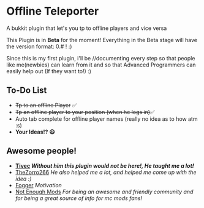 Offline Teleporter
==================
A bukkit plugin that let's you tp to offline players and vice versa


This Plugin is in **Beta** for the moment!
Everything in the Beta stage will have the version format: 0.# ! :)


Since this is my first plugin, i'll be //documenting every step so that people like me(newbies) can learn
from it and so that Advanced Programmers can easily help out (If they want to!) :)

To-Do List
--------------
- ~~Tp to an offline Player~~ :white_check_mark:
- ~~Tp an offline player to your position (when he logs in)~~:white_check_mark:
- Auto tab complete for offline player names (really no idea as to how atm :s)
- **Your Ideas!? :smiley:**

Awesome people!
-----------------
- **[Tivec](https://github.com/tivec) *Without him this plugin would not be here!, He taught me a lot!***
- [TheZorro266](https://github.com/theZorro266) *He also helped me a lot, and helped me come up with the idea :)*
- [Fogger](https://github.com/Fogger) *Motivation*
- [Not Enough Mods](http://bot.notenoughmods.com/) *For being an awesome and friendly community and for being a great source of info for mc mods fans!*
